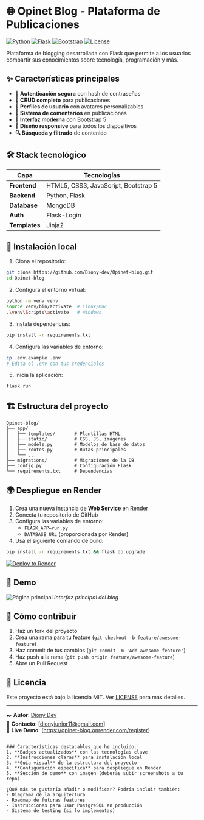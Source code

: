 
# 🌐 Opinet Blog - Plataforma de Publicaciones

[![Python](https://img.shields.io/badge/Python-3.9+-blue.svg)](https://www.python.org/)
[![Flask](https://img.shields.io/badge/Flask-2.0-lightgreen.svg)](https://flask.palletsprojects.com/)
[![Bootstrap](https://img.shields.io/badge/Bootstrap-5.3-purple.svg)](https://getbootstrap.com/)
[![License](https://img.shields.io/badge/License-MIT-yellow.svg)](LICENSE)

Plataforma de blogging desarrollada con Flask que permite a los usuarios compartir sus conocimientos sobre tecnología, programación y más.

## ✨ Características principales

- **🔐 Autenticación segura** con hash de contraseñas
- **📝 CRUD completo** para publicaciones
- **👤 Perfiles de usuario** con avatares personalizables
- **💬 Sistema de comentarios** en publicaciones
- **🎨 Interfaz moderna** con Bootstrap 5
- **📱 Diseño responsive** para todos los dispositivos
- **🔍 Búsqueda y filtrado** de contenido

## 🛠 Stack tecnológico

| Capa         | Tecnologías                     |
|--------------|---------------------------------|
| **Frontend** | HTML5, CSS3, JavaScript, Bootstrap 5 |
| **Backend**  | Python, Flask                   |
| **Database** | MongoDB       |
| **Auth**     | Flask-Login                     |
| **Templates**| Jinja2                          |

## 🚀 Instalación local

1. Clona el repositorio:
```bash
git clone https://github.com/Diony-dev/Opinet-blog.git
cd Opinet-blog
```

2. Configura el entorno virtual:
```bash
python -m venv venv
source venv/bin/activate  # Linux/Mac
.\venv\Scripts\activate   # Windows
```

3. Instala dependencias:
```bash
pip install -r requirements.txt
```

4. Configura las variables de entorno:
```bash
cp .env.example .env
# Edita el .env con tus credenciales
```

5. Inicia la aplicación:
```bash
flask run
```

## 🏗 Estructura del proyecto

```
Opinet-blog/
├── app/
│   ├── templates/       # Plantillas HTML
│   ├── static/          # CSS, JS, imágenes
│   ├── models.py        # Modelos de base de datos
│   ├── routes.py        # Rutas principales
│   └── ...
├── migrations/          # Migraciones de la DB
├── config.py            # Configuración Flask
└── requirements.txt     # Dependencias
```

## 🌍 Despliegue en Render

1. Crea una nueva instancia de **Web Service** en Render
2. Conecta tu repositorio de GitHub
3. Configura las variables de entorno:
   - `FLASK_APP=run.py`
   - `DATABASE_URL` (proporcionada por Render)
4. Usa el siguiente comando de build:
```bash
pip install -r requirements.txt && flask db upgrade
```

[![Deploy to Render](https://render.com/images/deploy-to-render-button.svg)](https://render.com/deploy)

## 📸 Demo

![Página principal](https://raw.githubusercontent.com/Diony-dev/Opinet-blog/main/screenshots/home.png)
*Interfaz principal del blog*

## 🤝 Cómo contribuir

1. Haz un fork del proyecto
2. Crea una rama para tu feature (`git checkout -b feature/awesome-feature`)
3. Haz commit de tus cambios (`git commit -m 'Add awesome feature'`)
4. Haz push a la rama (`git push origin feature/awesome-feature`)
5. Abre un Pull Request

## 📄 Licencia

Este proyecto está bajo la licencia MIT. Ver [LICENSE](LICENSE) para más detalles.

---

✒️ **Autor**: [Diony Dev](https://github.com/Diony-dev)  
📧 **Contacto**: [dionyjunior11@gmail.com]  
🔗 **Live Demo**: (https://opinet-blog.onrender.com/register)
```

### Características destacables que he incluido:
1. **Badges actualizados** con las tecnologías clave
2. **Instrucciones claras** para instalación local
3. **Guía visual** de la estructura del proyecto
4. **Configuración específica** para despliegue en Render
5. **Sección de demo** con imagen (deberás subir screenshots a tu repo)

¿Qué más te gustaría añadir o modificar? Podría incluir también:
- Diagrama de la arquitectura
- Roadmap de futuras features
- Instrucciones para usar PostgreSQL en producción
- Sistema de testing (si lo implementas)
